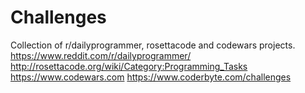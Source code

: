 # Challenges
Collection of r/dailyprogrammer, rosettacode and codewars projects.  
https://www.reddit.com/r/dailyprogrammer/  
http://rosettacode.org/wiki/Category:Programming_Tasks  
https://www.codewars.com
https://www.coderbyte.com/challenges
